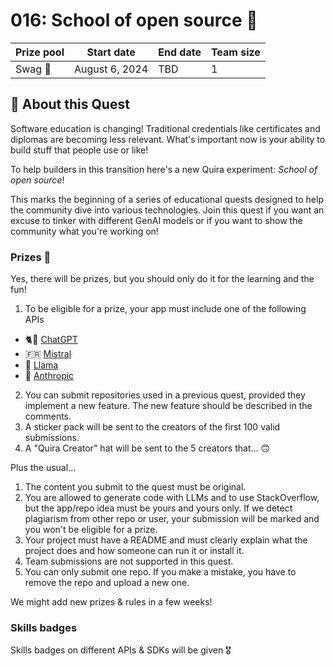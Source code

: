 # 016: School of open source 🎸

| Prize pool | Start date | End date | Team size |
|  --- | --- | --- | --- | 
| Swag 🧢 | August 6, 2024  |  TBD | 1 |

## 🎒 About this Quest

Software education is changing! Traditional credentials like certificates and diplomas are becoming less relevant. What's important now is your ability to build stuff that people use or like!

To help builders in this transition here's a new Quira experiment: _School of open source_!

This marks the beginning of a series of educational quests designed to help the community dive into various technologies. Join this quest if you want an excuse to tinker with different GenAI models or if you want to show the community what you're working on!

### Prizes 🧢

Yes, there will be prizes, but you should only do it for the learning and the fun!

1. To be eligible for a prize, your app must include one of the following APIs
  - 🐈💨 [ChatGPT](https://platform.openai.com/docs/api-reference/introduction)
  - 🇫🇷   [Mistral](https://docs.mistral.ai/api/)
  - 🦙   [Llama](https://llama.meta.com/docs/overview)
  - 🗿   [Anthropic](https://www.anthropic.com/api)
2. You can submit repositories used in a previous quest, provided they implement a new feature. The new feature should be described in the comments.
3. A sticker pack will be sent to the creators of the first 100 valid submissions.
4. A "Quira Creator" hat will be sent to the 5 creators that... 🙃

Plus the usual...
1. The content you submit to the quest must be original.
2. You are allowed to generate code with LLMs and to use StackOverflow, but the app/repo idea must be yours and yours only. If we detect plagiarism from other repo or user, your submission will be marked and you won't be eligible for a prize.
3. Your project must have a README and must clearly explain what the project does and how someone can run it or install it.
4. Team submissions are not supported in this quest.
5. You can only submit one repo. If you make a mistake, you have to remove the repo and upload a new one.

We might add new prizes & rules in a few weeks!

### Skills badges

Skills badges on different APIs & SDKs will be given 🎖️

